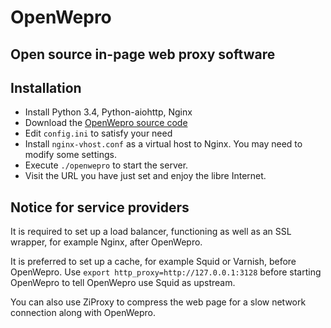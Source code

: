OpenWepro
=========

## Open source in-page web proxy software

Installation
------------

- Install Python 3.4, Python-aiohttp, Nginx
- Download the [OpenWepro source code](https://github.com/m13253/openwepro/archive/master.tar.gz)
- Edit `config.ini` to satisfy your need
- Install `nginx-vhost.conf` as a virtual host to Nginx. You may need to modify some settings.
- Execute `./openwepro` to start the server.
- Visit the URL you have just set and enjoy the libre Internet.

Notice for service providers
----------------------------

It is required to set up a load balancer, functioning as well as an SSL wrapper, for example Nginx, after OpenWepro.

It is preferred to set up a cache, for example Squid or Varnish, before OpenWepro. Use `export http_proxy=http://127.0.0.1:3128` before starting OpenWepro to tell OpenWepro use Squid as upstream.

You can also use ZiProxy to compress the web page for a slow network connection along with OpenWepro.
